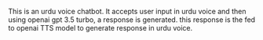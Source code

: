 This is an urdu voice chatbot. It accepts user input in urdu voice and then using openai gpt 3.5 turbo, a response is generated. this response is the fed to openai TTS model to generate response in urdu voice.
